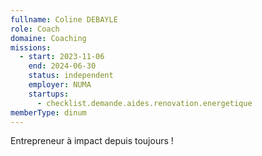 ```yaml
---
fullname: Coline DEBAYLE
role: Coach
domaine: Coaching
missions:
  - start: 2023-11-06
    end: 2024-06-30
    status: independent
    employer: NUMA
    startups:
      - checklist.demande.aides.renovation.energetique
memberType: dinum
---
```

Entrepreneur à impact depuis toujours !